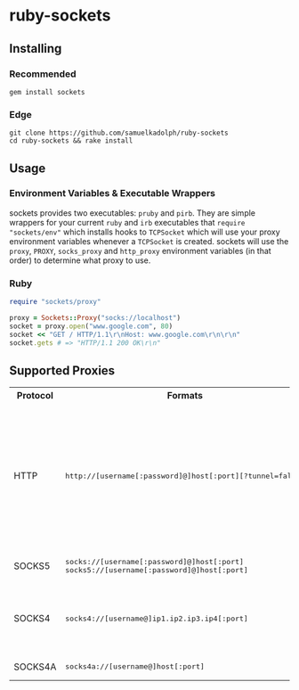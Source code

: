 # ruby-sockets

## Installing

### Recommended

```
gem install sockets
```

### Edge

```
git clone https://github.com/samuelkadolph/ruby-sockets
cd ruby-sockets && rake install
```

## Usage

### Environment Variables & Executable Wrappers

sockets provides two executables: `pruby` and `pirb`. They are simple wrappers
for your current `ruby` and `irb` executables that `require "sockets/env"`
which installs hooks to `TCPSocket` which will use your proxy environment
variables whenever a `TCPSocket` is created. sockets will use the
`proxy`, `PROXY`, `socks_proxy` and `http_proxy` environment variables (in that
order) to determine what proxy to use.

### Ruby

```ruby
require "sockets/proxy"

proxy = Sockets::Proxy("socks://localhost")
socket = proxy.open("www.google.com", 80)
socket << "GET / HTTP/1.1\r\nHost: www.google.com\r\n\r\n"
socket.gets # => "HTTP/1.1 200 OK\r\n"
```

## Supported Proxies

<table>
  <tr>
    <th>Protocol</th>
    <th>Formats</th>
    <th>Notes</th>
  </tr>
  <tr>
    <td>HTTP</td>
    <td><pre>http://[username[:password]@]host[:port][?tunnel=false]</pre></td>
    <td>
      The port defaults to 80. This is currently a limitation that may be solved in the future.<br>
      Appending <code>?tunnel=false</code> forces the proxy to not use <code>CONNECT</code>.</td>
  </tr>
  <tr>
    <td>SOCKS5</td>
    <td><pre>socks://[username[:password]@]host[:port]
socks5://[username[:password]@]host[:port]</pre></td>
    <td>
      Port defaults to 1080.
    </td>
  </tr>
  <tr>
    <td>SOCKS4</td>
    <td><pre>socks4://[username@]ip1.ip2.ip3.ip4[:port]</pre></td>
    <td>Currently hangs. Not sure if the problem is with code or server.</td>
  </tr>
  <tr>
    <td>SOCKS4A</td>
    <td><pre>socks4a://[username@]host[:port]</pre></td>
    <td>Not yet implemented.</td>
  </tr>
</table>
